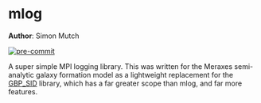 mlog
====

**Author**: Simon Mutch

[![pre-commit](https://img.shields.io/badge/pre--commit-enabled-brightgreen?logo=pre-commit&logoColor=white)](https://github.com/pre-commit/pre-commit)

A super simple MPI logging library.  This was written for the Meraxes
semi-analytic galaxy formation model as a lightweight replacement for the
[GBP_SID](https://github.com/gbpoole/gbpCode/tree/master/gbpLib/gbpSID)
library, which has a far greater scope than mlog, and far more features. 
